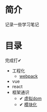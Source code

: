 # 简介
记录一些学习笔记

# 目录

完成打✔

- 工程化
  - [webpack](工程化/webpack.md)
- vue
- react
- 框架通识
  - ✔ [虚拟dom](vue/virtualDOM.md)
  - ✔ [模块化](vue/模块化.md)